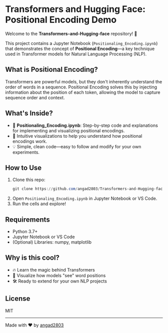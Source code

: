# Transformers and Hugging Face: Positional Encoding Demo

Welcome to the **Transformers-and-Hugging-face** repository! 🚀

This project contains a Jupyter Notebook (`Positionaling_Encoding.ipynb`) that demonstrates the concept of **Positional Encoding**—a key technique used in Transformer models for Natural Language Processing (NLP).

## What is Positional Encoding?
Transformers are powerful models, but they don't inherently understand the order of words in a sequence. Positional Encoding solves this by injecting information about the position of each token, allowing the model to capture sequence order and context.

## What's Inside?
- 📒 **Positionaling_Encoding.ipynb**: Step-by-step code and explanations for implementing and visualizing positional encodings.
- 🧠 Intuitive visualizations to help you understand how positional encodings work.
- 💡 Simple, clean code—easy to follow and modify for your own experiments.

## How to Use
1. Clone this repo:
   ```powershell
   git clone https://github.com/angad2803/Transformers-and-Hugging-face.git
   ```
2. Open `Positionaling_Encoding.ipynb` in Jupyter Notebook or VS Code.
3. Run the cells and explore!

## Requirements
- Python 3.7+
- Jupyter Notebook or VS Code
- (Optional) Libraries: numpy, matplotlib

## Why is this cool?
- 🔥 Learn the magic behind Transformers
- 🎨 Visualize how models "see" word positions
- 🛠️ Ready to extend for your own NLP projects

## License
MIT

---

Made with ❤️ by [angad2803](https://github.com/angad2803)
